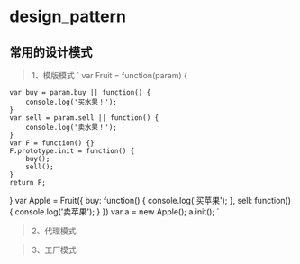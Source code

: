 # design_pattern
## 常用的设计模式
> 1、模版模式
`
var Fruit = function(param) {

    var buy = param.buy || function() {
        console.log('买水果！');
    }
    var sell = param.sell || function() {
        console.log('卖水果！');
    }
    var F = function() {}
    F.prototype.init = function() {
        buy();
        sell();
    }
    return F;
}
var Apple = Fruit({
    buy: function() {
        console.log('买苹果');
    },
    sell: function() {
        console.log('卖苹果');
    }
})
var a = new Apple();
a.init();
`
> 2、代理模式




> 3、工厂模式



